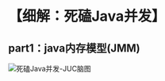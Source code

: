 # 【细解：死磕Java并发】
## part1：java内存模型(JMM)



![死磕Java并发-JUC脑图](http://cmsblogs.com/wp-content/images/share/chenssy_juc_201712.png)